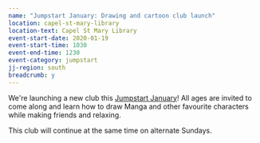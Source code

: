 ```yaml
---
name: "Jumpstart January: Drawing and cartoon club launch"
location: capel-st-mary-library
location-text: Capel St Mary Library
event-start-date: 2020-01-19
event-start-time: 1030
event-end-time: 1230
event-category: jumpstart
jj-region: south
breadcrumb: y
---
```


We're launching a new club this [Jumpstart January](/jumpstart-january)! All ages are invited to come along and learn how to draw Manga and other favourite characters while making friends and relaxing.

This club will continue at the same time on alternate Sundays.
